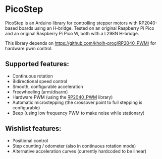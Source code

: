 # PicoStep

PicoStep is an Arduino library for controlling stepper motors with RP2040-based boards using an H-bridge. Tested on an original Raspberry Pi Pico and an original Raspberry Pi Pico W, both with a L298N H-bridge.

This library depends on https://github.com/khoih-prog/RP2040_PWM/ for hardware pwm control.

## Supported features:

- Continuous rotation
- Bidirectional speed control
- Smooth, configurable acceleration
- Freewheeling (arm/disarm)
- Hardware PWM (using the [RP2040_PWM](https://github.com/khoih-prog/RP2040_PWM/) library)
- Automatic microstepping (the crossover point to full stepping is configurable)
- Beep (using low frequency PWM to make noise while stationary)

## Wishlist features:

- Positional control
- Step counting / odometer (also in continuous rotation mode)
- Alternative acceleration curves (currently hardcoded to be linear)


